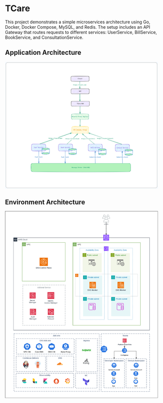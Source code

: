 # TCare

This project demonstrates a simple microservices architecture using Go, Docker, Docker Compose, MySQL, and Redis. The setup includes an API Gateway that routes requests to different services: UserService, BillService, BookService, and ConsultationService.

##  Application Architecture

![AppArch](/docs/apparch.png)

##  Environment Architecture

![EnvArch](/docs/envarch.png)
